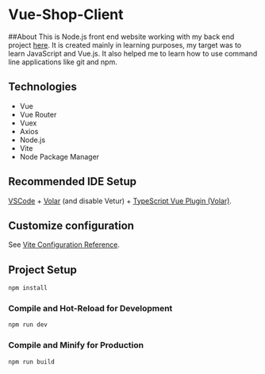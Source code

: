 # Vue-Shop-Client

##About
This is Node.js front end website working with my back end project [here](https://github.com/krzyb5081/Java-Spring-Shop). It is created mainly in learning purposes, my target was to learn JavaScript and Vue.js. It also helped me to learn how to use command line applications like git and npm.

## Technologies

- Vue
- Vue Router
- Vuex
- Axios
- Node.js
- Vite
- Node Package Manager

## Recommended IDE Setup

[VSCode](https://code.visualstudio.com/) + [Volar](https://marketplace.visualstudio.com/items?itemName=Vue.volar) (and disable Vetur) + [TypeScript Vue Plugin (Volar)](https://marketplace.visualstudio.com/items?itemName=Vue.vscode-typescript-vue-plugin).

## Customize configuration

See [Vite Configuration Reference](https://vitejs.dev/config/).

## Project Setup

```sh
npm install
```

### Compile and Hot-Reload for Development

```sh
npm run dev
```

### Compile and Minify for Production

```sh
npm run build
```
